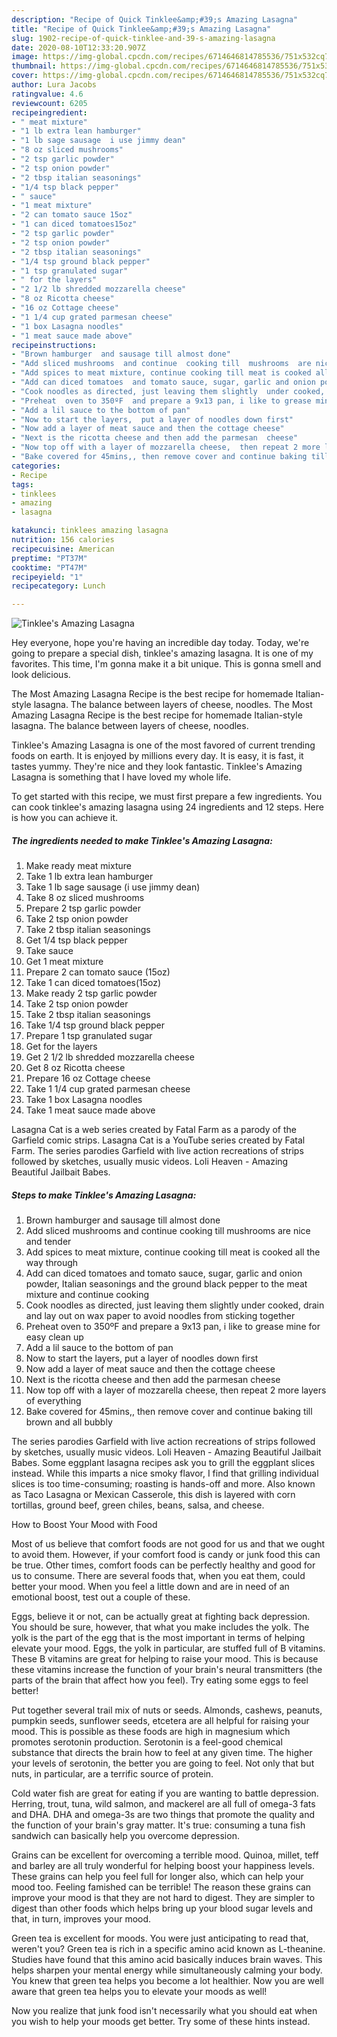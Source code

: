 ```yaml
---
description: "Recipe of Quick Tinklee&amp;#39;s Amazing Lasagna"
title: "Recipe of Quick Tinklee&amp;#39;s Amazing Lasagna"
slug: 1902-recipe-of-quick-tinklee-and-39-s-amazing-lasagna
date: 2020-08-10T12:33:20.907Z
image: https://img-global.cpcdn.com/recipes/6714646814785536/751x532cq70/tinklees-amazing-lasagna-recipe-main-photo.jpg
thumbnail: https://img-global.cpcdn.com/recipes/6714646814785536/751x532cq70/tinklees-amazing-lasagna-recipe-main-photo.jpg
cover: https://img-global.cpcdn.com/recipes/6714646814785536/751x532cq70/tinklees-amazing-lasagna-recipe-main-photo.jpg
author: Lura Jacobs
ratingvalue: 4.6
reviewcount: 6205
recipeingredient:
- " meat mixture"
- "1 lb extra lean hamburger"
- "1 lb sage sausage  i use jimmy dean"
- "8 oz sliced mushrooms"
- "2 tsp garlic powder"
- "2 tsp onion powder"
- "2 tbsp italian seasonings"
- "1/4 tsp black pepper"
- " sauce"
- "1 meat mixture"
- "2 can tomato sauce 15oz"
- "1 can diced tomatoes15oz"
- "2 tsp garlic powder"
- "2 tsp onion powder"
- "2 tbsp italian seasonings"
- "1/4 tsp ground black pepper"
- "1 tsp granulated sugar"
- " for the layers"
- "2 1/2 lb shredded mozzarella cheese"
- "8 oz Ricotta cheese"
- "16 oz Cottage cheese"
- "1 1/4 cup grated parmesan cheese"
- "1 box Lasagna noodles"
- "1 meat sauce made above"
recipeinstructions:
- "Brown hamburger  and sausage till almost done"
- "Add sliced mushrooms  and continue  cooking till  mushrooms  are nice and tender"
- "Add spices to meat mixture, continue cooking till meat is cooked all the way through"
- "Add can diced tomatoes  and tomato sauce, sugar, garlic and onion powder, Italian seasonings and the ground  black pepper to the meat mixture  and continue  cooking"
- "Cook noodles as directed, just leaving them slightly  under cooked, drain and lay out on wax paper to avoid noodles from sticking together"
- "Preheat  oven to 350ºF  and prepare a 9x13 pan, i like to grease mine for easy clean up"
- "Add a lil sauce to the bottom of pan"
- "Now to start the layers,  put a layer of noodles down first"
- "Now add a layer of meat sauce and then the cottage cheese"
- "Next is the ricotta cheese and then add the parmesan  cheese"
- "Now top off with a layer of mozzarella cheese,  then repeat 2 more layers of everything"
- "Bake covered for 45mins,, then remove cover and continue baking till brown and all bubbly"
categories:
- Recipe
tags:
- tinklees
- amazing
- lasagna

katakunci: tinklees amazing lasagna 
nutrition: 156 calories
recipecuisine: American
preptime: "PT37M"
cooktime: "PT47M"
recipeyield: "1"
recipecategory: Lunch

---
```



![Tinklee&#39;s Amazing Lasagna](https://img-global.cpcdn.com/recipes/6714646814785536/751x532cq70/tinklees-amazing-lasagna-recipe-main-photo.jpg)

Hey everyone, hope you're having an incredible day today. Today, we're going to prepare a special dish, tinklee&#39;s amazing lasagna. It is one of my favorites. This time, I'm gonna make it a bit unique. This is gonna smell and look delicious.

The Most Amazing Lasagna Recipe is the best recipe for homemade Italian-style lasagna. The balance between layers of cheese, noodles. The Most Amazing Lasagna Recipe is the best recipe for homemade Italian-style lasagna. The balance between layers of cheese, noodles.

Tinklee&#39;s Amazing Lasagna is one of the most favored of current trending foods on earth. It is enjoyed by millions every day. It is easy, it is fast, it tastes yummy. They're nice and they look fantastic. Tinklee&#39;s Amazing Lasagna is something that I have loved my whole life.


To get started with this recipe, we must first prepare a few ingredients. You can cook tinklee&#39;s amazing lasagna using 24 ingredients and 12 steps. Here is how you can achieve it.

<!--inarticleads1-->

##### The ingredients needed to make Tinklee&#39;s Amazing Lasagna:

1. Make ready  meat mixture
1. Take 1 lb extra lean hamburger
1. Take 1 lb sage sausage  (i use jimmy dean)
1. Take 8 oz sliced mushrooms
1. Prepare 2 tsp garlic powder
1. Take 2 tsp onion powder
1. Take 2 tbsp italian seasonings
1. Get 1/4 tsp black pepper
1. Take  sauce
1. Get 1 meat mixture
1. Prepare 2 can tomato sauce (15oz)
1. Take 1 can diced tomatoes(15oz)
1. Make ready 2 tsp garlic powder
1. Take 2 tsp onion powder
1. Take 2 tbsp italian seasonings
1. Take 1/4 tsp ground black pepper
1. Prepare 1 tsp granulated sugar
1. Get  for the layers
1. Get 2 1/2 lb shredded mozzarella cheese
1. Get 8 oz Ricotta cheese
1. Prepare 16 oz Cottage cheese
1. Take 1 1/4 cup grated parmesan cheese
1. Take 1 box Lasagna noodles
1. Take 1 meat sauce made above


Lasagna Cat is a web series created by Fatal Farm as a parody of the Garfield comic strips. Lasagna Cat is a YouTube series created by Fatal Farm. The series parodies Garfield with live action recreations of strips followed by sketches, usually music videos. Loli Heaven - Amazing Beautiful Jailbait Babes. 

<!--inarticleads2-->

##### Steps to make Tinklee&#39;s Amazing Lasagna:

1. Brown hamburger  and sausage till almost done
1. Add sliced mushrooms  and continue  cooking till  mushrooms  are nice and tender
1. Add spices to meat mixture, continue cooking till meat is cooked all the way through
1. Add can diced tomatoes  and tomato sauce, sugar, garlic and onion powder, Italian seasonings and the ground  black pepper to the meat mixture  and continue  cooking
1. Cook noodles as directed, just leaving them slightly  under cooked, drain and lay out on wax paper to avoid noodles from sticking together
1. Preheat  oven to 350ºF  and prepare a 9x13 pan, i like to grease mine for easy clean up
1. Add a lil sauce to the bottom of pan
1. Now to start the layers,  put a layer of noodles down first
1. Now add a layer of meat sauce and then the cottage cheese
1. Next is the ricotta cheese and then add the parmesan  cheese
1. Now top off with a layer of mozzarella cheese,  then repeat 2 more layers of everything
1. Bake covered for 45mins,, then remove cover and continue baking till brown and all bubbly


The series parodies Garfield with live action recreations of strips followed by sketches, usually music videos. Loli Heaven - Amazing Beautiful Jailbait Babes. Some eggplant lasagna recipes ask you to grill the eggplant slices instead. While this imparts a nice smoky flavor, I find that grilling individual slices is too time-consuming; roasting is hands-off and more. Also known as Taco Lasagna or Mexican Casserole, this dish is layered with corn tortillas, ground beef, green chiles, beans, salsa, and cheese. 

How to Boost Your Mood with Food


Most of us believe that comfort foods are not good for us and that we ought to avoid them. However, if your comfort food is candy or junk food this can be true. Other times, comfort foods can be perfectly healthy and good for us to consume. There are several foods that, when you eat them, could better your mood. When you feel a little down and are in need of an emotional boost, test out a couple of these.

Eggs, believe it or not, can be actually great at fighting back depression. You should be sure, however, that what you make includes the yolk. The yolk is the part of the egg that is the most important in terms of helping elevate your mood. Eggs, the yolk in particular, are stuffed full of B vitamins. These B vitamins are great for helping to raise your mood. This is because these vitamins increase the function of your brain's neural transmitters (the parts of the brain that affect how you feel). Try eating some eggs to feel better!

Put together several trail mix of nuts or seeds. Almonds, cashews, peanuts, pumpkin seeds, sunflower seeds, etcetera are all helpful for raising your mood. This is possible as these foods are high in magnesium which promotes serotonin production. Serotonin is a feel-good chemical substance that directs the brain how to feel at any given time. The higher your levels of serotonin, the better you are going to feel. Not only that but nuts, in particular, are a terrific source of protein.

Cold water fish are great for eating if you are wanting to battle depression. Herring, trout, tuna, wild salmon, and mackerel are all full of omega-3 fats and DHA. DHA and omega-3s are two things that promote the quality and the function of your brain's gray matter. It's true: consuming a tuna fish sandwich can basically help you overcome depression. 

Grains can be excellent for overcoming a terrible mood. Quinoa, millet, teff and barley are all truly wonderful for helping boost your happiness levels. These grains can help you feel full for longer also, which can help your mood too. Feeling famished can be terrible! The reason these grains can improve your mood is that they are not hard to digest. They are simpler to digest than other foods which helps bring up your blood sugar levels and that, in turn, improves your mood.

Green tea is excellent for moods. You were just anticipating to read that, weren't you? Green tea is rich in a specific amino acid known as L-theanine. Studies have found that this amino acid basically induces brain waves. This helps sharpen your mental energy while simultaneously calming your body. You knew that green tea helps you become a lot healthier. Now you are well aware that green tea helps you to elevate your moods as well!

Now you realize that junk food isn't necessarily what you should eat when you wish to help your moods get better. Try  some  of  these  hints  instead.

